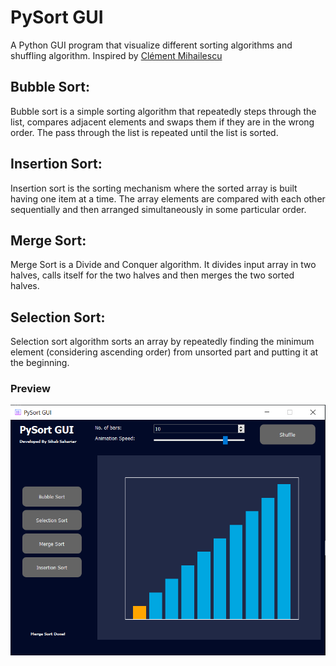 # PySort GUI
A Python GUI program that visualize different sorting algorithms and shuffling algorithm. Inspired by [Clément Mihailescu](https://clementmihailescu.github.io/Sorting-Visualizer/)

## Bubble Sort:
Bubble sort is a simple sorting algorithm that repeatedly steps through the list, compares adjacent elements and swaps them if they are in the wrong order. The pass through the list is repeated until the list is sorted.

## Insertion Sort:
Insertion sort is the sorting mechanism where the sorted array is built having one item at a time. The array elements are compared with each other sequentially and then arranged simultaneously in some particular order.

## Merge Sort:
Merge Sort is a Divide and Conquer algorithm. It divides input array in two halves, calls itself for the two halves and then merges the two sorted halves.

## Selection Sort:
Selection sort algorithm sorts an array by repeatedly finding the minimum element (considering ascending order) from unsorted part and putting it at the beginning.

### Preview
![](cap/ss.PNG)


